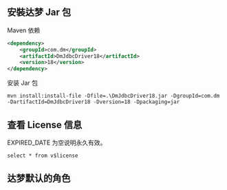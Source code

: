 ## 安裝达梦 Jar 包
Maven 依赖
```xml
<dependency>  
    <groupId>com.dm</groupId>  
    <artifactId>DmJdbcDriver18</artifactId>  
    <version>18</version>  
</dependency>
```

安装 Jar 包
```
mvn install:install-file -Dfile=.\DmJdbcDriver18.jar -DgroupId=com.dm -DartifactId=DmJdbcDriver18 -Dversion=18 -Dpackaging=jar 
```

## 查看 License 信息
EXPIRED_DATE 为空说明永久有效。
```
select * from v$license
```

## 达梦默认的角色
